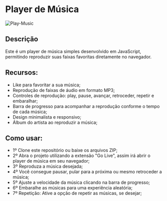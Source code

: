 # Player de Música

![Play-Music](/Player%20de%20Música.jpeg)

## Descrição 

Este é um player de música simples desenvolvido em JavaScript, permitindo reproduzir suas faixas favoritas diretamente no navegador.

## Recursos:

- Like para favoritar a sua música;
- Reprodução de faixas de áudio em formato MP3;
- Controles de reprodução: play, pause, avançar, retroceder, repetir e embaralhar;
- Barra de progresso para acompanhar a reprodução conforme o tempo de cada música;
- Design minimalista e responsivo;
- Álbum do artista ao reproduzir a música;

## Como usar:

- 1º Clone este repositório ou baixe os arquivos ZIP;
- 2º Abra o projeto utilizando a extensão "Go Live", assim irá abrir o player de música em seu navegador;
- 3º Reproduza a música desejada;
- 4º Você consegue pausar, pular para a próxima ou mesmo retroceder a música;
- 5º Ajuste a velocidade da música clicando na barra de progresso;
- 6º Embaralhe as músicas para uma experiência aleatória;
- 7º Repetição: Ative a opção de repetir as músicas, se desejar;
